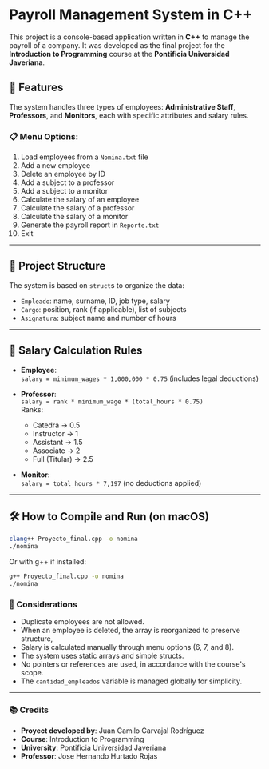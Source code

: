 # Payroll Management System in C++

This project is a console-based application written in **C++** to manage the payroll of a company. It was developed as the final project for the **Introduction to Programming** course at the **Pontificia Universidad Javeriana**.

## 🚀 Features

The system handles three types of employees: **Administrative Staff**, **Professors**, and **Monitors**, each with specific attributes and salary rules.

### 📋 Menu Options:

1. Load employees from a `Nomina.txt` file  
2. Add a new employee  
3. Delete an employee by ID  
4. Add a subject to a professor  
5. Add a subject to a monitor  
6. Calculate the salary of an employee  
7. Calculate the salary of a professor  
8. Calculate the salary of a monitor  
9. Generate the payroll report in `Reporte.txt`  
0. Exit

---

## 🧠 Project Structure

The system is based on `struct`s to organize the data:

- `Empleado`: name, surname, ID, job type, salary  
- `Cargo`: position, rank (if applicable), list of subjects  
- `Asignatura`: subject name and number of hours

---

## 💸 Salary Calculation Rules

- **Employee**:  
  `salary = minimum_wages * 1,000,000 * 0.75` (includes legal deductions)

- **Professor**:  
  `salary = rank * minimum_wage * (total_hours * 0.75)`  
  Ranks:
    - Catedra → 0.5  
    - Instructor → 1  
    - Assistant → 1.5  
    - Associate → 2  
    - Full (Titular) → 2.5  

- **Monitor**:  
  `salary = total_hours * 7,197` (no deductions applied)

---

## 🛠️ How to Compile and Run (on macOS)

```bash
clang++ Proyecto_final.cpp -o nomina
./nomina
```
Or with g++ if installed:
```bash
g++ Proyecto_final.cpp -o nomina
./nomina
```

### 📌 Considerations

- Duplicate employees are not allowed.
- When an employee is deleted, the array is reorganized to preserve structure,
- Salary is calculated manually through menu options (6, 7, and 8).
- The system uses static arrays and simple structs.
- No pointers or references are used, in accordance with the course's scope.
- The `cantidad_empleados` variable is managed globally for simplicity.

---

### 📚 Credits

- **Proyect developed by**: Juan Camilo Carvajal Rodríguez
- **Course**: Introduction to Programming 
- **University**: Pontificia Universidad Javeriana  
- **Professor**: Jose Hernando Hurtado Rojas
